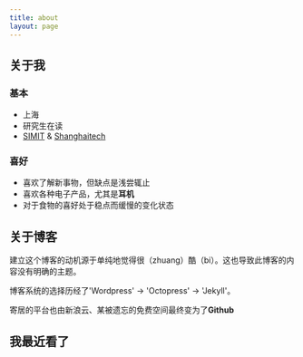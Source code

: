 ```yaml
---
title: about
layout: page
---
```

## 关于我

### 基本
- 上海
- 研究生在读
- [SIMIT](http://www.sim.cas.cn/) & [Shanghaitech](http://www.shanghaitech.edu.cn/)

### 喜好
- 喜欢了解新事物，但缺点是浅尝辄止
- 喜欢各种电子产品，尤其是**耳机**
- 对于食物的喜好处于稳点而缓慢的变化状态

## 关于博客

建立这个博客的动机源于单纯地觉得很（zhuang）酷（bi）。这也导致此博客的内容没有明确的主题。

博客系统的选择历经了'Wordpress' -> 'Octopress' -> 'Jekyll'。

寄居的平台也由新浪云、某被遗忘的免费空间最终变为了**Github**

## 我最近看了

<script type="text/javascript" src="http://www.douban.com/service/badge/DarkKate/?selection=latest&amp;picsize=medium&amp;hideself=on&amp;show=collection&amp;n=8&amp;hidelogo=on&amp;cat=drama%7Cmovie%7Cbook%7Cmusic&amp;columns=4"></script>